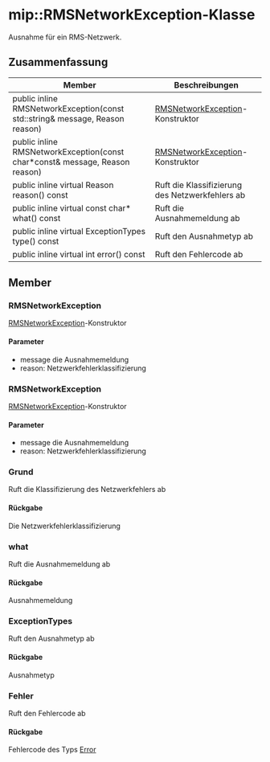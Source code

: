 # <a name="class-miprmsnetworkexception"></a>mip::RMSNetworkException-Klasse 
Ausnahme für ein RMS-Netzwerk.
  
## <a name="summary"></a>Zusammenfassung
 Member                        | Beschreibungen                                
--------------------------------|---------------------------------------------
public inline RMSNetworkException(const std::string& message, Reason reason)  |  [RMSNetworkException](#classmip_1_1_r_m_s_network_exception)-Konstruktor
public inline RMSNetworkException(const char*const& message, Reason reason)  |  [RMSNetworkException](#classmip_1_1_r_m_s_network_exception)-Konstruktor
public inline virtual Reason reason() const  |  Ruft die Klassifizierung des Netzwerkfehlers ab
public inline virtual const char* what() const  |  Ruft die Ausnahmemeldung ab
public inline virtual ExceptionTypes type() const  |  Ruft den Ausnahmetyp ab
public inline virtual int error() const  |  Ruft den Fehlercode ab
  
## <a name="members"></a>Member
  
### <a name="rmsnetworkexception"></a>RMSNetworkException
[RMSNetworkException](#classmip_1_1_r_m_s_network_exception)-Konstruktor
  
#### <a name="parameters"></a>Parameter
* message die Ausnahmemeldung 
* reason: Netzwerkfehlerklassifizierung
  
### <a name="rmsnetworkexception"></a>RMSNetworkException
[RMSNetworkException](#classmip_1_1_r_m_s_network_exception)-Konstruktor
  
#### <a name="parameters"></a>Parameter
* message die Ausnahmemeldung 
* reason: Netzwerkfehlerklassifizierung
  
### <a name="reason"></a>Grund
Ruft die Klassifizierung des Netzwerkfehlers ab
  
#### <a name="returns"></a>Rückgabe
Die Netzwerkfehlerklassifizierung
  
### <a name="what"></a>what
Ruft die Ausnahmemeldung ab
  
#### <a name="returns"></a>Rückgabe
Ausnahmemeldung
  
### <a name="exceptiontypes"></a>ExceptionTypes
Ruft den Ausnahmetyp ab
  
#### <a name="returns"></a>Rückgabe
Ausnahmetyp
  
### <a name="error"></a>Fehler
Ruft den Fehlercode ab
  
#### <a name="returns"></a>Rückgabe
Fehlercode des Typs [Error](#classmip_1_1_error)